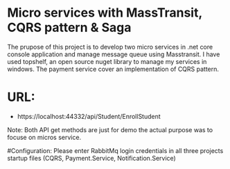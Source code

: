 # Micro services with MassTransit, CQRS pattern & Saga
The prupose of this project is to develop two micro services in .net core console application and manage message queue using Masstransit. I have used topshelf, an open source nuget library to manage my services in windows. The payment service cover an implementation of CQRS pattern.

# URL:
- https://localhost:44332/api/Student/EnrollStudent

Note: Both API get methods are just for demo the actual purpose was to focuse on micros service. 

#Configuration:
Please enter RabbitMq login credentials in all three projects startup files (CQRS, Payment.Service, Notification.Service)
